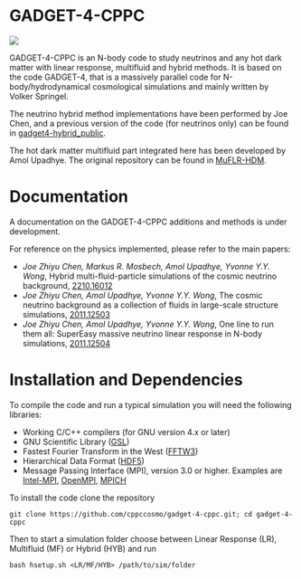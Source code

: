 

GADGET-4-CPPC
========

![](documentation/img/top.jpg)

GADGET-4-CPPC is an N-body code to study neutrinos and any hot dark matter 
with linear response, multifluid and hybrid methods. It is based on the code 
GADGET-4, that is a massively parallel code for N-body/hydrodynamical
cosmological simulations and mainly written by Volker Springel.

The neutrino hybrid method implementations have been performed by Joe Chen, and a previous version of the 
code (for neutrinos only) can be found in [gadget4-hybrid_public](https://github.com/joechenUNSW/gadget4-hybrid_public).

The hot dark matter multifluid part integrated here has been developed by Amol Upadhye. The original repository can be found in [MuFLR-HDM](https://github.com/upadhye/MuFLR-HDM).



Documentation
=============

A documentation on the GADGET-4-CPPC additions and methods is under development.

For reference on the physics implemented, please refer to the main papers:

- *Joe Zhiyu Chen, Markus R. Mosbech, Amol Upadhye, Yvonne Y.Y. Wong*, Hybrid multi-fluid-particle simulations of the cosmic neutrino background,     [2210.16012](https://arxiv.org/abs/2210.16012) 
- *Joe Zhiyu Chen, Amol Upadhye, Yvonne Y.Y. Wong*, The cosmic neutrino background as a collection of fluids in large-scale structure simulations,     [2011.12503](https://arxiv.org/abs/2011.12503) 
- *Joe Zhiyu Chen, Amol Upadhye, Yvonne Y.Y. Wong*, One line to run them all: SuperEasy massive neutrino linear response in N-body simulations, [    2011.12504](https://arxiv.org/abs/2011.12504) 



Installation and Dependencies 
=============

To compile the code and run a typical simulation you will need the following libraries:

- Working C/C++ compilers (for GNU version 4.x or later)
- GNU Scientific Library ([GSL](https://www.gnu.org/software/gsl/))
- Fastest Fourier Transform in the West ([FFTW3](http://www.fftw.org/)) 
- Hierarchical Data Format ([HDF5](https://www.hdfgroup.org/solutions/hdf5/))
- Message Passing Interface (MPI), version 3.0 or higher. Examples are [Intel-MPI](https://www.intel.com/content/www/us/en/developer/tools/oneapi/mpi-library.html), [OpenMPI](https://www.open-mpi.org/), [MPICH](https://www.mpich.org/) 

To install the code clone the repository 
```
git clone https://github.com/cppccosmo/gadget-4-cppc.git; cd gadget-4-cppc
```
Then to start a simulation folder choose between Linear Response (LR), Multifluid (MF) or Hybrid (HYB) and run  
```
bash hsetup.sh <LR/MF/HYB> /path/to/sim/folder
```



